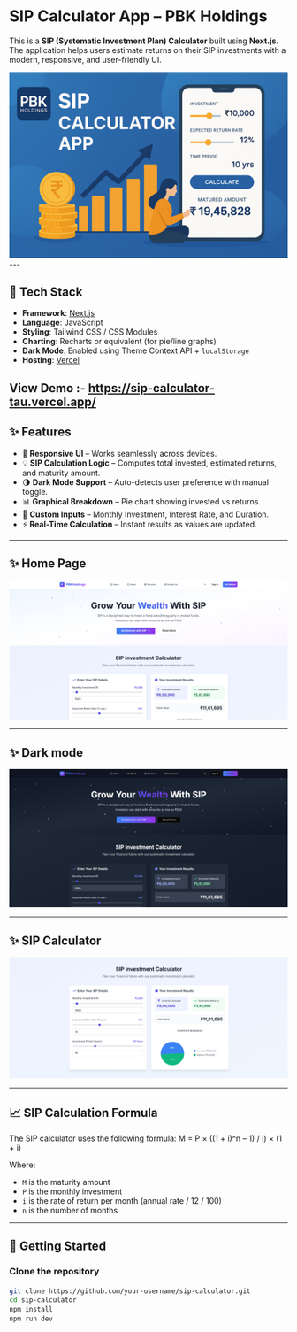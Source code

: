 # SIP Calculator App – PBK Holdings

This is a **SIP (Systematic Investment Plan) Calculator** built using **Next.js**. The application helps users estimate returns on their SIP investments with a modern, responsive, and user-friendly UI.

<img src="public/images/banner.png" alt="not found">
---

## 🔧 Tech Stack

- **Framework**: [Next.js](https://nextjs.org/)
- **Language**: JavaScript
- **Styling**: Tailwind CSS / CSS Modules
- **Charting**: Recharts or equivalent (for pie/line graphs)
- **Dark Mode**: Enabled using Theme Context API + `localStorage`
- **Hosting**: [Vercel](https://sip-calculator-tau.vercel.app/)

**View Demo** :- https://sip-calculator-tau.vercel.app/
---

## ✨ Features

- 📱 **Responsive UI** – Works seamlessly across devices.
- 💡 **SIP Calculation Logic** – Computes total invested, estimated returns, and maturity amount.
- 🌗 **Dark Mode Support** – Auto-detects user preference with manual toggle.
- 📊 **Graphical Breakdown** – Pie chart showing invested vs returns.
- 🔧 **Custom Inputs** – Monthly Investment, Interest Rate, and Duration.
- ⚡ **Real-Time Calculation** – Instant results as values are updated.

---

## ✨ Home Page

<img src="public/images/homepage.png" alt="not found">

---

## ✨ Dark mode

<img src="public/images/darkmode.PNG" alt="not found">

---

## ✨ SIP Calculator

<img src="public/images/sip.png" alt="not found">

---

## 📈 SIP Calculation Formula

The SIP calculator uses the following formula:  M = P × ((1 + i)^n – 1) / i) × (1 + i)

Where:
- `M` is the maturity amount
- `P` is the monthly investment
- `i` is the rate of return per month (annual rate / 12 / 100)
- `n` is the number of months

---

## 🚀 Getting Started

### Clone the repository

```bash
git clone https://github.com/your-username/sip-calculator.git
cd sip-calculator
npm install
npm run dev
```

